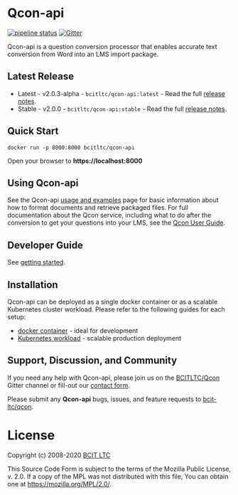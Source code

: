# Qcon-api
[![pipeline status](https://issues.ltc.bcit.ca/web-apps/qcon/qcon-api/badges/master/pipeline.svg)](https://issues.ltc.bcit.ca/web-apps/qcon/qcon-api/-/commits/master)
[![Gitter](https://badges.gitter.im/BCIT-LTC/qcon.svg)](https://gitter.im/BCIT-LTC/qcon?utm_source=badge&utm_medium=badge&utm_campaign=pr-badge)
<!--[![Docker Pulls]()-->

Qcon-api is a question conversion processor that enables accurate text conversion from Word into an LMS import package.


## Latest Release

* Latest - v2.0.3-alpha - `bcitltc/qcon-api:latest` - Read the full [release notes]().
* Stable - v2.0.0 - `bcitltc/qcon-api:stable` - Read the full [release notes]().


## Quick Start

```
docker run -p 8000:8000 bcitltc/qcon-api
```

Open your browser to **https://localhost:8000**


## Using Qcon-api

See the Qcon-api [usage and examples](docs/usage-examples.md) page for basic information about how to format documents and retrieve packaged files. For full documentation about the Qcon service, including what to do after the conversion to get your questions into your LMS, see the [Qcon User Guide](https://issues.ltc.bcit.ca/web-apps/qcon/qcon-user-guide).


## Developer Guide

See [getting started](docs/getting-started.md).


## Installation

Qcon-api can be deployed as a single docker container or as a scalable Kubernetes cluster workload. Please refer to the following guides for each setup:
* [docker container](docs/docker.md) - ideal for development
* [Kubernetes workload](docs/kubernetes.md) - scalable production deployment


## Support, Discussion, and Community
If you need any help with Qcon-api, please join us on the [BCITLTC/Qcon](https://gitter.im/BCIT-LTC/qcon) Gitter channel or fill-out our [contact form](https://issues.ltc.bcit.ca/web-apps/qcon/qcon-user-guide).

Please submit any **Qcon-api** bugs, issues, and feature requests to [bcit-ltc/qcon](https://issues.ltc.bcit.ca/web-apps/qcon/qcon-user-guide).


# License

Copyright (c) 2008-2020 [BCIT LTC](https://bcit.ca/ltc)

This Source Code Form is subject to the terms of the Mozilla Public
License, v. 2.0. If a copy of the MPL was not distributed with this
file, You can obtain one at https://mozilla.org/MPL/2.0/.
